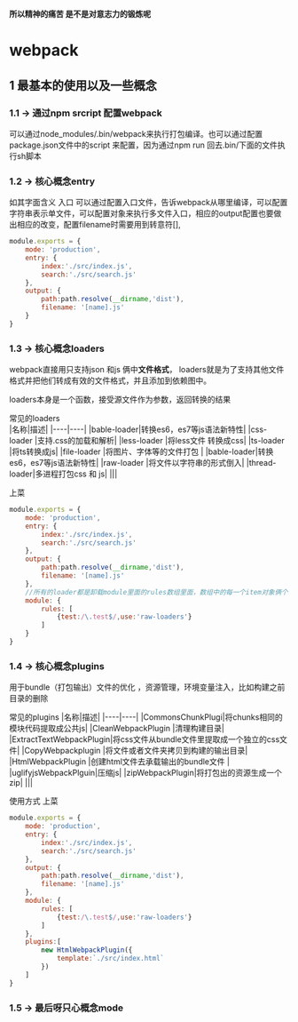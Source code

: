 **所以精神的痛苦 是不是对意志力的锻炼呢**

# webpack

## 1 最基本的使用以及一些概念
### 1.1 -> 通过npm srcript 配置webpack
可以通过node_modules/.bin/webpack来执行打包编译。也可以通过配置package.json文件中的script 来配置，因为通过npm run 回去.bin/下面的文件执行sh脚本
### 1.2 -> 核心概念entry
如其字面含义 入口 可以通过配置入口文件，告诉webpack从哪里编译，可以配置字符串表示单文件，可以配置对象来执行多文件入口，相应的output配置也要做出相应的改变，配置filename时需要用到转意符[],
```javascript
module.exports = {
    mode: 'production',
    entry: {
        index:'./src/index.js',
        search:'./src/search.js'
    },
    output: {
        path:path.resolve(__dirname,'dist'),
        filename: '[name].js'
    }
}

```

### 1.3 -> 核心概念loaders
webpack直接用只支持json 和js 俩中**文件格式**， loaders就是为了支持其他文件格式并把他们转成有效的文件格式，并且添加到依赖图中。

loaders本身是一个函数，接受源文件作为参数，返回转换的结果

常见的loaders  
|名称|描述|
|----|----|
|bable-loader|转换es6，es7等js语法新特性|
|css-loader  |支持.css的加载和解析|
|less-loader |将less文件 转换成css|
|ts-loader   |将ts转换成js|
|file-loader |将图片、字体等的文件打包 |
|bable-loader|转换es6，es7等js语法新特性|
|raw-loader  |将文件以字符串的形式倒入|
|thread-loader|多进程打包css 和 js|
|||

上菜
```javascript
module.exports = {
    mode: 'production',
    entry: {
        index:'./src/index.js',
        search:'./src/search.js'
    },
    output: {
        path:path.resolve(__dirname,'dist'),
        filename: '[name].js'
    },
    //所有的loader都是卸载module里面的rules数组里面，数组中的每一个item对象俩个键值，第一个正则匹配文件，第二个对应这些文件所用的loader。
    module: {
        rules: [
            {test:/\.test$/,use:'raw-loaders'}
        ]
    }
}

```

### 1.4 -> 核心概念plugins
用于bundle（打包输出）文件的优化 ，资源管理，环境变量注入，比如构建之前目录的删除

常见的plugins
|名称|描述|
|----|----|
|CommonsChunkPlugi|将chunks相同的模块代码提取成公共js|
|CleanWebpackPlugin |清理构建目录|
|ExtractTextWebpackPlugin|将css文件从bundle文件里提取成一个独立的css文件|
|CopyWebpackplugin  |将文件或者文件夹拷贝到构建的输出目录|
|HtmlWebpackPlugin |创建html文件去承载输出的bundle文件 |
|uglifyjsWebpackPlguin|压缩js|
|zipWebpackPlugin|将打包出的资源生成一个zip|
|||

使用方式 上菜
```javascript
module.exports = {
    mode: 'production',
    entry: {
        index:'./src/index.js',
        search:'./src/search.js'
    },
    output: {
        path:path.resolve(__dirname,'dist'),
        filename: '[name].js'
    },
    module: {
        rules: [
            {test:/\.test$/,use:'raw-loaders'}
        ]
    },
    plugins:[
        new HtmlWebpackPlugin({
            template:`./src/index.html`
        })
    ]
}
```
### 1.5 -> 最后呀只心概念mode